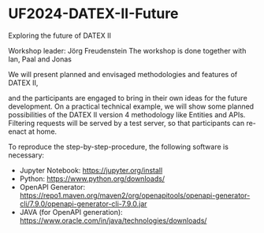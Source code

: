 # UF2024-DATEX-II-Future

Exploring the future of DATEX II

Workshop leader: Jörg Freudenstein
The workshop is done together with Ian, Paal and Jonas

We will present planned and envisaged methodologies and features of DATEX II,

and the participants are engaged to bring in their own ideas for the future development. On a practical technical example, we will show some planned possibilities of the DATEX II version 4 methodology like Entities and APIs. Filtering requests will be served by a test server, so that participants can re-enact at home.


To reproduce the step-by-step-procedure, the following software is necessary:
* Jupyter Notebook: https://jupyter.org/install
* Python: https://www.python.org/downloads/
* OpenAPI Generator: https://repo1.maven.org/maven2/org/openapitools/openapi-generator-cli/7.9.0/openapi-generator-cli-7.9.0.jar
* JAVA (for OpenAPI generation): https://www.oracle.com/in/java/technologies/downloads/ 

